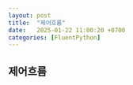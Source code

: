 ```yaml
---
layout: post
title:  "제어흐름"
date:   2025-01-22 11:00:20 +0700
categories: [FluentPython]
---
```

<script type="text/x-mathjax-config">
MathJax.Hub.Config({tex2jax: {inlineMath: [['<span>$$','<span>$$'], ['\\(','\\)']]}});
</script>
<script type="text/javascript" src="https://cdn.mathjax.org/mathjax/latest/MathJax.js?config=TeX-MML-AM_CHTML">
</script>

## 제어흐름
